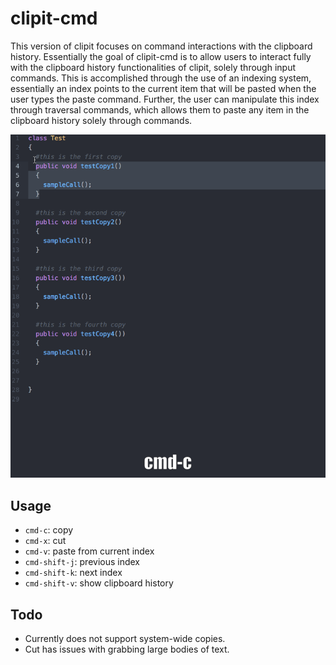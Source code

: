 # clipit-cmd

This version of clipit focuses on command interactions with the clipboard history. Essentially the goal of clipit-cmd is to allow users to interact fully with the clipboard history functionalities of clipit, solely through input commands. This is accomplished through the use of an indexing system, essentially an index points to the current item that will be pasted when the user types the paste command. Further, the user can manipulate this index through traversal commands, which allows them to paste any item in the clipboard history solely through commands.

![Demo screenshot](https://github.com/cleebp/csc-510-group-g/blob/cleebp/mar1/cmd/clipit-cmd/demo_text.gif)

## Usage

- `cmd-c`:        copy
- `cmd-x`:        cut
- `cmd-v`:        paste from current index
- `cmd-shift-j`:  previous index
- `cmd-shift-k`:  next index
- `cmd-shift-v`:  show clipboard history

## Todo

- Currently does not support system-wide copies.
- Cut has issues with grabbing large bodies of text.
